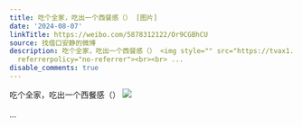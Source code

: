 ```yaml
---
title: 吃个全家，吃出一个西餐感（） [图片]
date: '2024-08-07'
linkTitle: https://weibo.com/5878312122/Or9CGBhCU
source: 找借口安静的微博
description: 吃个全家，吃出一个西餐感（） <img style="" src="https://tvax1.sinaimg.cn/large/006pONvQgy1hsf7znc60fj31400u0gp6.jpg"
  referrerpolicy="no-referrer"><br><br> ...
disable_comments: true
---
```

吃个全家，吃出一个西餐感（） <img style="" src="https://tvax1.sinaimg.cn/large/006pONvQgy1hsf7znc60fj31400u0gp6.jpg" referrerpolicy="no-referrer"><br><br> ...